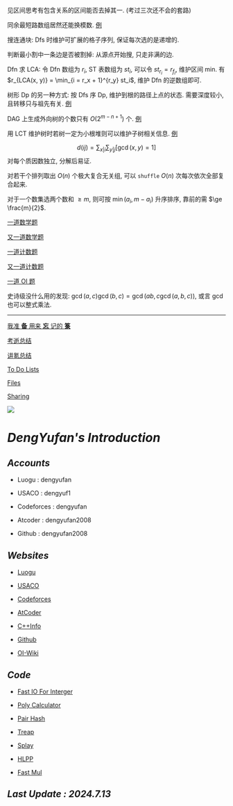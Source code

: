 见区间思考有包含关系的区间能否去掉其一. (考过三次还不会的套路)

同余最短路数组居然还能换模数. [例](https://www.luogu.com.cn/problem/P4156)

搜连通块: Dfs 时维护可扩展的格子序列, 保证每次选的是递增的.

判断最小割中一条边是否被割掉: 从源点开始搜, 只走非满的边.

Dfn 求 LCA: 令 Dfn 数组为 $r_i$, ST 表数组为 $st_i$, 可以令 $st_{r_i} = r_{f_i}$, 维护区间 min. 有 $r_{LCA(x, y)} = \min_{i = r_x + 1}^{r_y} st_i$, 维护 Dfn 的逆数组即可.

树形 Dp 的另一种方式: 按 Dfs 序 Dp, 维护到根的路径上点的状态. 需要深度较小, 且转移只与祖先有关. [例](https://www.luogu.com.cn/problem/P3577)

DAG 上生成外向树的个数只有 $O(2^{m - n + 1})$ 个. [例](https://qoj.ac/problem/6406)

用 LCT 维护树时若树一定为小根堆则可以维护子树相关信息. [例](https://qoj.ac/problem/7760)

$$d(ij) = \sum_{x|i}\sum_{y|j}[\gcd(x, y)=1]$$
对每个质因数独立, 分解后易证.

对若干个排列取出 $O(n)$ 个极大复合无关组, 可以 ``shuffle`` $O(n)$ 次每次依次全部复合起来.

对于一个数集选两个数和 $\ge m$, 则可按 $\min(a_i, m - a_i)$ 升序排序, 靠前的需 $\ge \frac{m}{2}$.

[一道数学题](https://www.luogu.com.cn/article/ueohh8lt)

[又一道数学题](https://www.luogu.com.cn/article/7d3j944s)

[一道计数题](https://www.luogu.com.cn/article/qpk41kv1)

[又一道计数题](https://www.luogu.com.cn/article/6bpx8onp)

[一道 OI 题](https://www.luogu.com.cn/article/xr76q3sa)

史诗级没什么用的发现: $\gcd(a,c) \gcd(b,c) = \gcd(ab,c \gcd(a,b,c))$, 或言 $\gcd$ 也可以整式乘法.

----

[我准 **备** 用来 **忘** 记的 **箓**](https://www.luogu.com.cn/paste/lvmrhjxm)

[考逝总结](https://www.luogu.com.cn/article/sd8bpaa1)

[讲氪总结](https://www.luogu.com.cn/article/bn0cnhaw)

[To Do Lists](https://www.luogu.com.cn/paste/lcysbo18)

[Files](https://www.luogu.com.cn/team/33225#file)

[Sharing](https://www.luogu.com.cn/paste/frklj4he)

![](https://luogu.wao3.cn/api/practice?id=250810&dark_mode=true)

# *DengYufan's Introduction*

## *Accounts*
- Luogu : dengyufan

- USACO : dengyuf1

- Codeforces : dengyufan

- Atcoder : dengyufan2008

- Github : dengyufan2008

## *Websites*
- [Luogu](http://www.luogu.com.cn)

- [USACO](https://train.usaco.org)

- [Codeforces](https://codeforces.com)

- [AtCoder](https://atcoder.jp)

- [C++Info](https://zh.cppreference.com/w/%E9%A6%96%E9%A1%B5)

- [Github](https://github.com)

- [OI-Wiki](https://oiwiki.com)

## *Code*
- [Fast IO For Interger](https://www.luogu.com.cn/paste/a6g4tzxa)

- [Poly Calculator](https://www.luogu.com.cn/paste/otlhoocq)

- [Pair Hash](https://www.luogu.com.cn/paste/bwkr5zb3)

- [Treap](https://www.luogu.com.cn/paste/201bgmoy)

- [Splay](https://www.luogu.com.cn/paste/t1c5l25d)

- [HLPP](https://www.luogu.com.cn/paste/1ltjkyl7)

- [Fast Mul](https://www.luogu.com.cn/paste/bmjrtlws)

## *Last Update : 2024.7.13*
